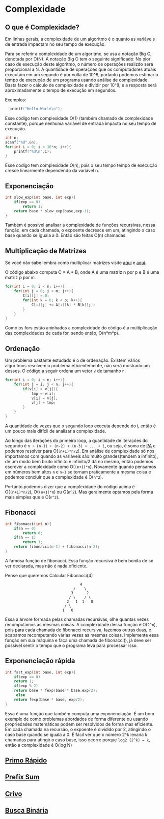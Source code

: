 Complexidade
============

O que é Complexidade?
---------------------

Em linhas gerais, a complexidade de um algoritmo é o quanto as variáveis de entrada impactam no seu tempo de execução.

Para se referir a complexidade de um algoritmo, se usa a notação Big O, denotada por O(N). A notação Big O tem o seguinte significado: No pior caso de execução deste algoritmo, o número de operações realizdo será proporcional a N. A quantidade de operações que os computadores atuais executam em um segundo é por volta de 10^8, portanto podemos estimar o tempo de execução de um programa usando análise de complexidade. Basta fazer o cálculo de complexidade e dividir por 10^8, e a resposta será aproximadamente o tempo de execução em segundos.


Exemplos:


```cpp
  printf("Hello World\n");
```

Esse código tem complexidade O(1) (também chamado de complexidade constante), porque nenhuma variável de entrada impacta no seu tempo de execução.

```cpp
int n;
scanf("%d",&n);
for(int i = 0; i < 10*n; i++){
    printf("%d\n",i);
}
```


Esse código tem complexidade O(n), pois o seu tempo tempo de execução cresce linearmente dependendo da variável n.


Exponenciação
-------------

```cpp
int slow_exp(int base, int exp){
	if(exp == 0)
		return 1;
	return base * slow_exp(base,exp-1);
}
```

Também é possível analisar a complexidade de funções recursivas, nessa função, em cada chamada, o expoente decresce em um, atingindo o caso base quando se iguala a 0. Então são feitas O(n) chamadas.


Multiplicação de Matrizes
---------------------
Se você não ~~sabe~~ lembra como multiplicar matrizes visite [aqui](http://www.somatematica.com.br/emedio/matrizes/matrizes4.php) e [aqui](https://www.youtube.com/watch?v=4cgHNvfMICg).

O código abaixo computa C = A * B, onde A é uma matriz n por p e B é uma matriz p por m.

```cpp
for(int i = 0; i < n; i++){
    for(int j = 0; j < m; j++){
        C[i][j] = 0;
        for(int k = 0; k < p; k++){
            C[i][j] += A[i][k] * B[k][j];
        }
    }
}
```
Como os fors estão aninhados a complexidade do código é a multiplicação das complexidades de cada for, sendo então, O(n\*m\*p).

Ordenação
---------------------
Um problema bastante estudado é o de ordenação. Existem vários algoritmos resolvem o problema eficientemente, não será mostrado um desses. O código a seguir ordena um vetor ```v``` de tamanho ```n```.

```cpp
for(int i = 0; i < n; i++){
    for(int j = i; j < n; j++){
        if(v[i] > v[j]){
            tmp = v[i];
            v[i] = v[j];
            v[j] = tmp;
        }
    }
}
```
A quantidade de vezes que o segundo loop executa depende do i, então é um pouco mais difícil de analisar a complexidade.

Ao longo das iterações do primeiro loop, a quantidade de iterações do segundo é ```n + (n-1) + (n-2) + (n-3) + ... + 1```, ou seja, é soma de [PA](https://educacao.uol.com.br/disciplinas/matematica/progressao-artimetica-pa-formula-da-soma-e-do-termo-geral.htm) e podemos resolver para O(```(n+1)*n/2```). Em análise de complexidade só nos importamos com quando as variáveis são muito grandes(tendem a infinito), de um modo bem bruto infinito e infinito/2 dá no mesmo, então podemos escrever a complexidade como O(```(n+1)*n```). Novamente quando pensamos em números bem altos ```n``` e ```n+1``` se tornam praticamente a mesma coisa e podemos concluir que a complexidade é O(```n^2```).

Portanto podemos dizer que a complexidade do código acima é O(```(n+1)*n/2```), O(```(n+1)*n```) ou O(```n^2```). Mas geralmente optamos pela forma mais simples que é O(```n^2```).


Fibonacci
---------
```cpp
int fibonacci(int n){
    if(n == 0)
        return 0;
    if(n == 1)
        return 1;
    return fibonacci(n-1) + fibonacci(n-2);
}
```

A famosa função de fibonacci. Essa função recursiva é bem bonita de se ver declarada, mas não é nada eficiente.

Pense que queremos Calcular Fibonacci(4)

                               
                                      4   
                                   /    \
                                  3      2
                                 / \    / \
                                2   1  1   0 
                               / \
                              1   0
                              
Essa a árvore formada pelas chamadas recursivas, olhe quantas vezes recomputamos as mesmas coisas. A complexidade dessa função é O(```2^n```), pois para cada chamada de fibonacci recursiva, fazemos outras duas, e acabamos recomputando várias vezes as mesmas coisas. Implemente essa função em sua máquina e faça uma chamada de fibonacci(), já deve ser possível sentir o tempo que o programa leva para processar isso. 


Exponenciação rápida
--------------------
```cpp
int fast_exp(int base, int exp){
    if(exp == 0)
	return 1;
    if(exp % 2)
	return base * fexp(base * base,exp/2);
     else
	return fexp(base * base, exp/2);
}
```
Essa é uma função que também computa uma exponenciação. É um bom exemplo de como problemas abordados de forma diferente ou usando propriedades matemáticas podem ser resolvidos de forma mas eficiente. Em cada chamada na recursão, o expoente é dividido por 2, atingindo o caso base quando se iguala a 0. É fácil ver que o número 2^k levaria k chamadas para atingir o caso base, isso ocorre porque ```log2 (2^k) = k```, então a complexidade é O(log N)





[Primo Rápido](00_PrimoRapido)
---
[Prefix Sum](01_PrefixSum)
---
[Crivo](02_Crivo)
---
[Busca Binária](03_BuscaBinaria)
---
